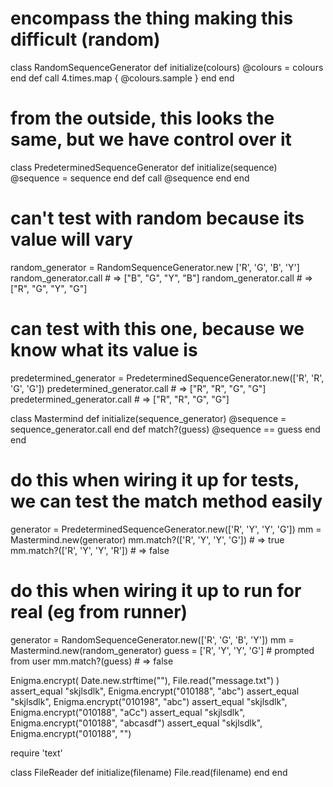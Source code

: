 # encompass the thing making this difficult (random)
class RandomSequenceGenerator
  def initialize(colours)
    @colours = colours
  end
  def call
    4.times.map { @colours.sample }
  end
end

# from the outside, this looks the same, but we have control over it
class PredeterminedSequenceGenerator
  def initialize(sequence)
    @sequence = sequence
  end
  def call
    @sequence
  end
end


# can't test with random because its value will vary
random_generator = RandomSequenceGenerator.new ['R', 'G', 'B', 'Y']
random_generator.call # => ["B", "G", "Y", "B"]
random_generator.call # => ["R", "G", "Y", "G"]

# can test with this one, because we know what its value is
predetermined_generator = PredeterminedSequenceGenerator.new(['R', 'R', 'G', 'G'])
predetermined_generator.call # => ["R", "R", "G", "G"]
predetermined_generator.call # => ["R", "R", "G", "G"]


class Mastermind
  def initialize(sequence_generator)
    @sequence = sequence_generator.call
  end
  def match?(guess)
    @sequence == guess
  end
end


# do this when wiring it up for tests, we can test the match method easily
generator = PredeterminedSequenceGenerator.new(['R', 'Y', 'Y', 'G'])
mm        = Mastermind.new(generator)
mm.match?(['R', 'Y', 'Y', 'G']) # => true
mm.match?(['R', 'Y', 'Y', 'R']) # => false

# do this when wiring it up to run for real (eg from runner)
generator = RandomSequenceGenerator.new(['R', 'G', 'B', 'Y'])
mm        = Mastermind.new(random_generator)
guess     = ['R', 'Y', 'Y', 'G'] # prompted from user
mm.match?(guess) # => false

Enigma.encrypt(
  Date.new.strftime(""),
  File.read("message.txt")
)
assert_equal "skjlsdlk", Enigma.encrypt("010188", "abc")
assert_equal "skjlsdlk", Enigma.encrypt("010198", "abc")
assert_equal "skjlsdlk", Enigma.encrypt("010188", "aCc")
assert_equal "skjlsdlk", Enigma.encrypt("010188", "abcasdf")
assert_equal "skjlsdlk", Enigma.encrypt("010188", "")


require 'text'

class FileReader
  def initialize(filename)
    File.read(filename)
  end
end
